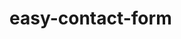 # easy-contact-form

<!-- to use this plugin simply paste this shortcode on your page [easy-contact-form] -->